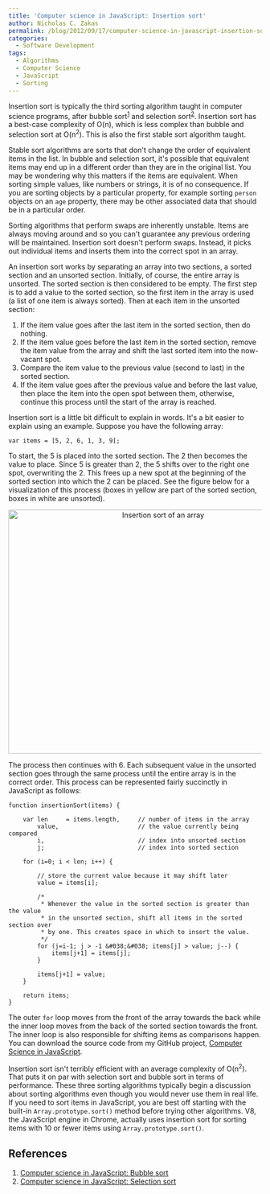 ```yaml
---
title: 'Computer science in JavaScript: Insertion sort'
author: Nicholas C. Zakas
permalink: /blog/2012/09/17/computer-science-in-javascript-insertion-sort/
categories:
  - Software Development
tags:
  - Algorithms
  - Computer Science
  - JavaScript
  - Sorting
---
```

Insertion sort is typically the third sorting algorithm taught in computer science programs, after bubble sort<sup>[1]</sup> and selection sort<sup>[2]</sup>. Insertion sort has a best-case complexity of O(n), which is less complex than bubble and selection sort at O(n<sup>2</sup>). This is also the first stable sort algorithm taught.

Stable sort algorithms are sorts that don't change the order of equivalent items in the list. In bubble and selection sort, it's possible that equivalent items may end up in a different order than they are in the original list. You may be wondering why this matters if the items are equivalent. When sorting simple values, like numbers or strings, it is of no consequence. If you are sorting objects by a particular property, for example sorting `person` objects on an `age` property, there may be other associated data that should be in a particular order. 

Sorting algorithms that perform swaps are inherently unstable. Items are always moving around and so you can't guarantee any previous ordering will be maintained. Insertion sort doesn't perform swaps. Instead, it picks out individual items and inserts them into the correct spot in an array.

An insertion sort works by separating an array into two sections, a sorted section and an unsorted section. Initially, of course, the entire array is unsorted. The sorted section is then considered to be empty. The first step is to add a value to the sorted section, so the first item in the array is used (a list of one item is always sorted). Then at each item in the unsorted section:

  1. If the item value goes after the last item in the sorted section, then do nothing. 
  2. If the item value goes before the last item in the sorted section, remove the item value from the array and shift the last sorted item into the now-vacant spot.
  3. Compare the item value to the previous value (second to last) in the sorted section.
  4. If the item value goes after the previous value and before the last value, then place the item into the open spot between them, otherwise, continue this process until the start of the array is reached.

Insertion sort is a little bit difficult to explain in words. It's a bit easier to explain using an example. Suppose you have the following array:

    var items = [5, 2, 6, 1, 3, 9];

To start, the 5 is placed into the sorted section. The 2 then becomes the value to place. Since 5 is greater than 2, the 5 shifts over to the right one spot, overwriting the 2. This frees up a new spot at the beginning of the sorted section into which the 2 can be placed. See the figure below for a visualization of this process (boxes in yellow are part of the sorted section, boxes in white are unsorted).

<div style="text-align:center">
  <a href="/images/wp-content/uploads/2012/09/insertionsort.png"><img src="{{site.url}}/blog/wp-content/uploads/2012/09/insertionsort.png" alt="Insertion sort of an array" width="600" height="485" /></a>
</div>

The process then continues with 6. Each subsequent value in the unsorted section goes through the same process until the entire array is in the correct order. This process can be represented fairly succinctly in JavaScript as follows:

    function insertionSort(items) {
    
        var len     = items.length,     // number of items in the array
            value,                      // the value currently being compared
            i,                          // index into unsorted section
            j;                          // index into sorted section
        
        for (i=0; i < len; i++) {
        
            // store the current value because it may shift later
            value = items[i];
            
            /*
             * Whenever the value in the sorted section is greater than the value
             * in the unsorted section, shift all items in the sorted section over
             * by one. This creates space in which to insert the value.
             */
            for (j=i-1; j > -1 &#038;&#038; items[j] > value; j--) {
                items[j+1] = items[j];
            }
    
            items[j+1] = value;
        }
        
        return items;
    }

The outer `for` loop moves from the front of the array towards the back while the inner loop moves from the back of the sorted section towards the front. The inner loop is also responsible for shifting items as comparisons happen. You can download the source code from my GitHub project, [Computer Science in JavaScript][1].

Insertion sort isn't terribly efficient with an average complexity of O(n<sup>2</sup>). That puts it on par with selection sort and bubble sort in terms of performance. These three sorting algorithms typically begin a discussion about sorting algorithms even though you would never use them in real life. If you need to sort items in JavaScript, you are best off starting with the built-in `Array.prototype.sort()` method before trying other algorithms. V8, the JavaScript engine in Chrome, actually uses insertion sort for sorting items with 10 or fewer items using `Array.prototype.sort()`.

## References

  1. [Computer science in JavaScript: Bubble sort][2]
  2. [Computer science in JavaScript: Selection sort][3]

 [1]: http://github.com/nzakas/computer-science-in-javascript/
 [2]: {{site.url}}/blog/2009/05/26/computer-science-in-javascript-bubble-sort/
 [3]: {{site.url}}/blog/2009/09/08/computer-science-in-javascript-selection-sort/
